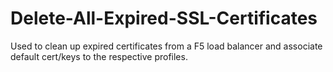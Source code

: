# Delete-All-Expired-SSL-Certificates
 Used to clean up expired certificates from a F5 load balancer and associate default cert/keys to the respective profiles.
